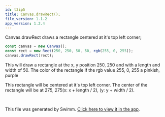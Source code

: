 ```yaml
---
id: t3ip5
title: Canvas.drawRect();
file_version: 1.1.2
app_version: 1.2.4
---
```


Canvas.drawRect draws a rectangle centered at it's top left corner;

```javascript
const canvas = new Canvas();
const rect = new Rect(250, 250, 50, 50, rgb(255, 0, 255));
canvas.drawRect(rect);
```

This will draw a rectangle at the x, y position 250, 250 and with a length and width of 50. The color of the rectangle if the rgb value 255, 0, 255 a pinkish, purple

This rectangle will be centered at it's top left corner. The center of the rectangle will be at 275, 275(x: x + length / 2), (y: y + width / 2).

<br/>

This file was generated by Swimm. [Click here to view it in the app](https://app.swimm.io/repos/Z2l0aHViJTNBJTNBQ2hlZXNlLmpzLTEuMSUzQSUzQUpNSDMxNw==/docs/t3ip5).
